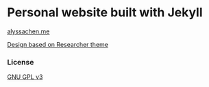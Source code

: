 # Personal website built with Jekyll

[alyssachen.me](https://www.alyssachen.me)

[Design based on Researcher theme](http://ankitsultana.com/researcher)

### License

[GNU GPL v3](https://github.com/bk2dcradle/researcher/blob/gh-pages/LICENSE)
